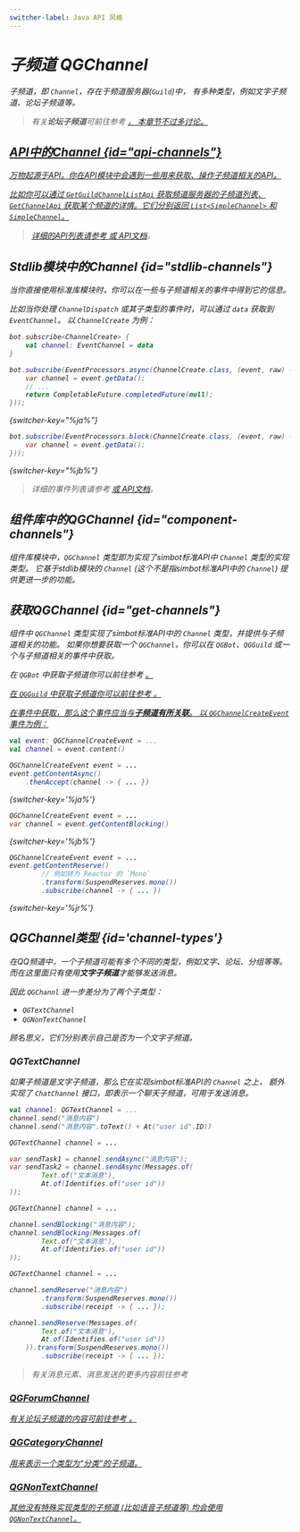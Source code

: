 ```yaml
---
switcher-label: Java API 风格
---
```

<show-structure for="chapter,procedure" depth="3"/>
<var name="jr" value="Reactor"/>

# 子频道 QGChannel

<include from="snippets.md" element-id="to-main-doc" />

子频道，即 `Channel`，存在于频道服务器(`Guild`)中，
有多种类型，例如文字子频道、论坛子频道等。

> 有关**论坛子频道**可前往参考
> <a href="api_forum.md" /> ，
> 本章节不过多讨论。

## API中的Channel {id="api-channels"}

万物起源于API。你在API模块中会遇到一些用来获取、操作子频道相关的API。

比如你可以通过 `GetGuildChannelListApi` 获取频道服务器的子频道列表、
`GetChannelApi` 获取某个频道的详情。它们分别返回 `List<SimpleChannel>`
和 `SimpleChannel`。

> 详细的API列表请参考
> <a href="api-list.md" />
> 或 [API文档](%api-doc%)。

## Stdlib模块中的Channel {id="stdlib-channels"}

当你直接使用标准库模块时，你可以在一些与子频道相关的事件中得到它的信息。

比如当你处理 `ChannelDispatch` 或其子类型的事件时，可以通过 `data` 获取到 `EventChannel`。
以 `ChannelCreate` 为例：

<tabs group="code">
<tab title="Kotlin" group-key="Kotlin">

```Kotlin
bot.subscribe<ChannelCreate> {
    val channel: EventChannel = data
}
```

</tab>
<tab title="Java" group-key="Java">

```Java
bot.subscribe(EventProcessors.async(ChannelCreate.class, (event, raw) -> {
    var channel = event.getData();
    // ...
    return CompletableFuture.completedFuture(null);
}));
```
{switcher-key="%ja%"}

```Java
bot.subscribe(EventProcessors.block(ChannelCreate.class, (event, raw) -> {
    var channel = event.getData();
}));
```
{switcher-key="%jb%"}

</tab>
</tabs>

> 详细的事件列表请参考
> <a href="event.md" />
> 或 [API文档](%api-doc%)。

## 组件库中的QGChannel {id="component-channels"}

组件库模块中，`QGChannel` 类型即为实现了simbot标准API中 `Channel` 类型的实现类型。
它基于stdlib模块的 `Channel` (这个不是指simbot标准API中的 `Channel`)
提供更进一步的功能。

## 获取QGChannel {id="get-channels"}

组件中 `QGChannel` 类型实现了simbot标准API中的 `Channel` 类型，并提供与子频道相关的功能。
如果你想要获取一个 `QGChannel`，你可以在 `QGBot`、`QGGuild` 或一个与子频道相关的事件中获取。

在 `QGBot` 中获取子频道你可以前往参考
<a href="QGBot.md#qgbot-guild" />。

在 `QGGuild` 中获取子频道你可以前往参考 
<a href="QGGuild.md#get-channels" />。

在事件中获取，那么这个事件应当与**子频道有所关联**。
以 `QGChannelCreateEvent` 事件为例：

<tabs group="code">
<tab title="Kotlin" group-key="Kotlin">

```Kotlin
val event: QGChannelCreateEvent = ...
val channel = event.content()
```

</tab>
<tab title="Java" group-key="Java">

```Java
QGChannelCreateEvent event = ...
event.getContentAsync()
    .thenAccept(channel -> { ... })
```
{switcher-key='%ja%'}

```Java
QGChannelCreateEvent event = ...
var channel = event.getContentBlocking() 
```
{switcher-key='%jb%'}

```Java
QGChannelCreateEvent event = ...
event.getContentReserve()
        // 例如转为 Reactor 的 `Mono`
        .transform(SuspendReserves.mono())
        .subscribe(channel -> { ... })
```
{switcher-key='%jr%'}

</tab>
</tabs>

## QGChannel类型 {id='channel-types'}

在QQ频道中，一个子频道可能有多个不同的类型，例如文字、论坛、分组等等。
而在这里面只有使用**文字子频道**才能够发送消息。

因此 `QGChannl` 进一步差分为了两个子类型：

- `QGTextChannel`
- `QGNonTextChannel`

顾名思义，它们分别表示自己是否为一个文字子频道。

### QGTextChannel

如果子频道是文字子频道，那么它在实现simbot标准API的 `Channel` 之上，
额外实现了 `ChatChannel` 接口，即表示一个聊天子频道，可用于发送消息。

<tabs group="code">
<tab title="Kotlin" group-key="Kotlin">

```Kotlin
val channel: QGTextChannel = ...
channel.send("消息内容")
channel.send("消息内容".toText() + At("user id".ID))
```

</tab>
<tab title="Java" group-key="Java" switcher-key="%ja%">

```Java
QGTextChannel channel = ...

var sendTask1 = channel.sendAsync("消息内容");
var sendTask2 = channel.sendAsync(Messages.of(
        Text.of("文本消息"),
        At.of(Identifies.of("user id"))
));
```

</tab>
<tab title="Java" group-key="Java" switcher-key="%jb%">

```Java
QGTextChannel channel = ...

channel.sendBlocking("消息内容");
channel.sendBlocking(Messages.of(
        Text.of("文本消息"),
        At.of(Identifies.of("user id"))
));
```

</tab>
<tab title="Java" group-key="Java" switcher-key="%jr%">

```Java
QGTextChannel channel = ...

channel.sendReserve("消息内容")
        .transform(SuspendReserves.mono())
        .subscribe(receipt -> { ... });

channel.sendReserve(Messages.of(
        Text.of("文本消息"),
        At.of(Identifies.of("user id"))
    )).transform(SuspendReserves.mono())
        .subscribe(receipt -> { ... });
```

</tab>
</tabs>

> 有关消息元素、消息发送的更多内容前往参考
> <a href="messages.md" />

### QGForumChannel

有关论坛子频道的内容可前往参考
<a href="api_forum.md" />。

### QGCategoryChannel

用来表示一个类型为“分类”的子频道。

### QGNonTextChannel

其他没有特殊实现类型的子频道 (比如语音子频道等) 均会使用 `QGNonTextChannel`。

